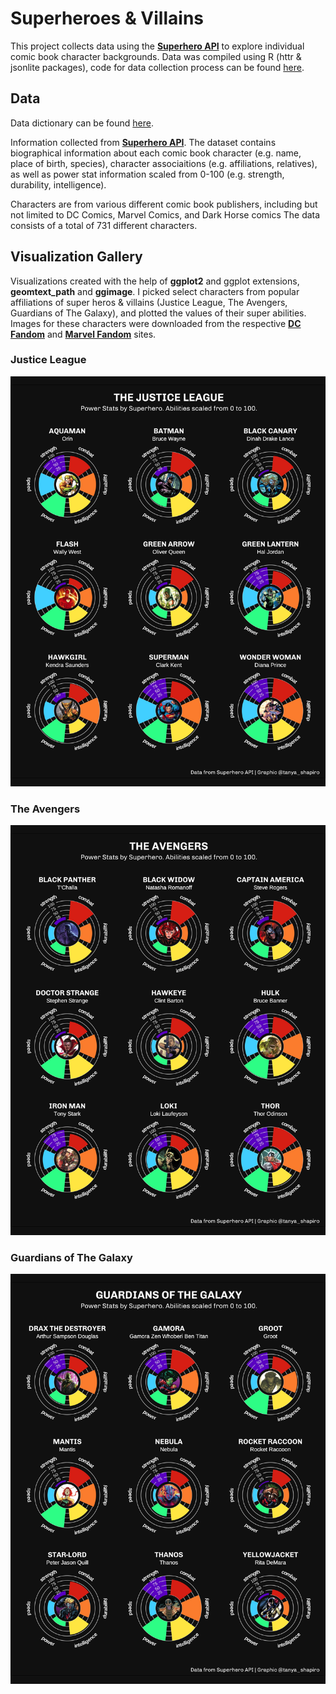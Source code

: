 # Superheroes & Villains

This project collects data using the **[Superhero API](https://www.superheroapi.com/)** to explore individual comic book character backgrounds. Data was compiled using R (httr & jsonlite packages), code for data collection process can be found [here](https://github.com/tashapiro/superhero-comics/blob/main/code/superhero-api-data-collection.R). 


## Data

Data dictionary can be found [here](https://github.com/tashapiro/superhero-comics/blob/main/data/README.md).

Information collected from **[Superhero API](https://www.superheroapi.com/)**. The dataset contains biographical information about each comic book character (e.g. name, place of birth, species), character associaitions (e.g. affiliations, relatives), as well as power stat information scaled from 0-100 (e.g. strength, durability, intelligence).

Characters are from various different comic book publishers, including but not limited to DC Comics, Marvel Comics, and Dark Horse comics  The data consists of a total of 731 different characters.

## Visualization Gallery

Visualizations created with the help of **ggplot2** and ggplot extensions, **geomtext_path** and **ggimage**. I picked select characters from popular affiliations of super heros & villains (Justice League, The Avengers, Guardians of The Galaxy), and plotted the values of their super abilities. Images for these characters were downloaded from the respective **[DC Fandom](https://dc.fandom.com/wiki/DC_Comics_Database)** and **[Marvel Fandom](https://marvel.fandom.com/wiki/Marvel_Database)** sites. 

### Justice League
![plot](./plots/justice_league.jpeg)

### The Avengers
![plot](./plots/avengers.jpeg)


### Guardians of The Galaxy
![plot](./plots/guardians.jpeg)
